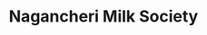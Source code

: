 ---
title: "Nagancheri Milk Society"
url: /kothamangalam/nagancheri-milk-society/
shop: Allgemein
---